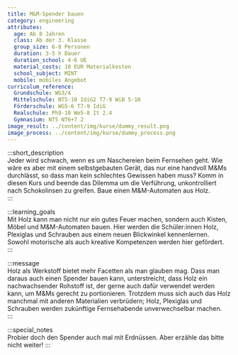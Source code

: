 ```yaml
---
title: M&M-Spender bauen
category: engineering
attributes:
  age: Ab 8 Jahren
  class: Ab der 3. Klasse
  group_size: 6-8 Personen
  duration: 3-5 h Dauer
  duration_school: 4-6 UE
  material_costs: 10 EUR Materialkosten
  school_subject: MINT
  mobile: mobiles Angebot
curriculum_reference:
  Grundschule: WG3/4   
  Mittelschule: NT5-10 IdiG2 T7-9 WiB 5-10
  Förderschule: WG5-6 T7-9 IdiG
  Realschule: Ph9-10 We5-8 It 2.4
  Gymnasium: NT5 NT6+7 2
image_result: ../content/img/kurse/dummy_result.png
image_process: ../content/img/kurse/dummy_process.png
---
```

:::short_description  
Jeder wird schwach, wenn es um Naschereien beim Fernsehen geht. Wie wäre es aber mit einem selbstgebauten Gerät, das nur eine handvoll M&Ms durchlässt, so dass man kein schlechtes Gewissen haben muss? Komm in diesen Kurs und beende das Dilemma um die Verführung, unkontrolliert nach Schokolinsen zu greifen. Baue einen M&M-Automaten aus Holz.             
:::

:::learning_goals  
Mit Holz kann man nicht nur ein gutes Feuer machen, sondern auch Kisten, Möbel und M&M-Automaten bauen. Hier werden die Schüler:innen Holz, Plexiglas und Schrauben aus einem neuen Blickwinkel kennenlernen. Sowohl motorische als auch kreative Kompetenzen werden hier gefördert.                         
:::

:::message  
Holz als Werkstoff bietet mehr Facetten als man glauben mag. Dass man daraus auch einen Spender bauen kann, unterstreicht, dass Holz ein nachwachsender Rohstoff ist, der gerne auch dafür verwendet werden kann, um M&Ms gerecht zu portionieren. Trotzdem muss sich auch das Holz manchmal mit anderen Materialien verbrüdern; Holz, Plexiglas und Schrauben werden zukünftige Fernsehabende unverwechselbar machen.     
:::  

:::special_notes  
Probier doch den Spender auch mal mit Erdnüssen. Aber erzähle das bitte nicht weiter!
:::
